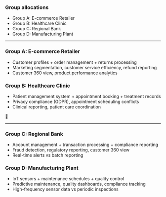 ### Group allocations

- Group A: E-commerce Retailer
- Group B: Healthcare Clinic
- Group C: Regional Bank
- Group D: Manufacturing Plant

---

### Group A: E-commerce Retailer

- Customer profiles + order management + returns processing
- Marketing segmentation, customer service efficiency, refund reporting
- Customer 360 view, product performance analytics

### Group B: Healthcare Clinic

- Patient management system + appointment booking + treatment records
- Privacy compliance (GDPR), appointment scheduling conflicts
- Clinical reporting, patient care coordination

🔽

---

### Group C: Regional Bank

- Account management + transaction processing + compliance reporting
- Fraud detection, regulatory reporting, customer 360 view
- Real-time alerts vs batch reporting

### Group D: Manufacturing Plant

- IoT sensors + maintenance schedules + quality control
- Predictive maintenance, quality dashboards, compliance tracking
- High-frequency sensor data vs periodic inspections
